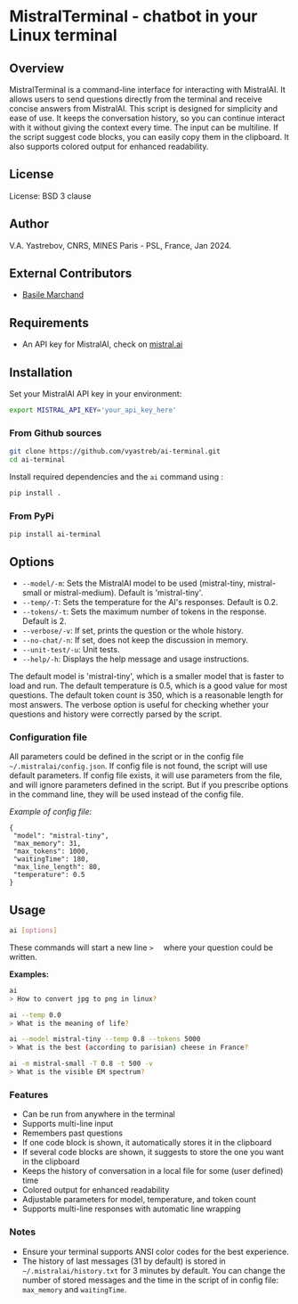 # MistralTerminal - chatbot in your Linux terminal

## Overview

MistralTerminal is a command-line interface for interacting with MistralAI. It allows users to send questions directly from the terminal and receive concise answers from MistralAI. This script is designed for simplicity and ease of use. It keeps the conversation history, so you can continue interact with it without giving the context every time. The input can be multiline. If the script suggest code blocks, you can easily copy them in the clipboard. It also supports colored output for enhanced readability.

## License

License: BSD 3 clause

## Author

V.A. Yastrebov, CNRS, MINES Paris - PSL, France, Jan 2024.

## External Contributors

- [Basile Marchand](https://github.com/basileMarchand)

## Requirements

- An API key for MistralAI, check on [mistral.ai](https://mistral.ai)

## Installation

Set your MistralAI API key in your environment:

```bash
export MISTRAL_API_KEY='your_api_key_here'
```

### From Github sources

```bash
git clone https://github.com/vyastreb/ai-terminal.git
cd ai-terminal
```

Install required dependencies and the `ai` command using :

```bash
pip install .
```

### From PyPi

```
pip install ai-terminal
```

## Options

- `--model/-m`: Sets the MistralAI model to be used (mistral-tiny, mistral-small or mistral-medium). Default is 'mistral-tiny'.
- `--temp/-T`: Sets the temperature for the AI's responses. Default is 0.2.
- `--tokens/-t`: Sets the maximum number of tokens in the response. Default is 2.
- `--verbose/-v`: If set, prints the question or the whole history.
- `--no-chat/-n`: If set, does not keep the discussion in memory.
- `--unit-test/-u`: Unit tests.
- `--help/-h`: Displays the help message and usage instructions.

The default model is 'mistral-tiny', which is a smaller model that is faster to load and run. The default temperature is 0.5, which is a good value for most questions. The default token count is 350, which is a reasonable length for most answers. The verbose option is useful for checking whether your questions and history were correctly parsed by the script.

### Configuration file

All parameters could be defined in the script or in the config file `~/.mistralai/config.json`.
If config file is not found, the script will use default parameters.
If config file exists, it will use parameters from the file, and will ignore parameters defined in the script.
But if you prescribe options in the command line, they will be used instead of the config file.

_Example of config file:_

```
{
 "model": "mistral-tiny",
 "max_memory": 31,
 "max_tokens": 1000,
 "waitingTime": 180,
 "max_line_length": 80,
 "temperature": 0.5
}
```

## Usage

```bash
ai [options]
```

These commands will start a new line `>  ` where your question could be written.

**Examples:**

```bash
ai
> How to convert jpg to png in linux?
```

```bash
ai --temp 0.0
> What is the meaning of life?
```

```bash
ai --model mistral-tiny --temp 0.8 --tokens 5000
> What is the best (according to parisian) cheese in France?
```

```bash
ai -m mistral-small -T 0.8 -t 500 -v
> What is the visible EM spectrum?
```

### Features

- Can be run from anywhere in the terminal
- Supports multi-line input
- Remembers past questions
- If one code block is shown, it automatically stores it in the clipboard
- If several code blocks are shown, it suggests to store the one you want in the clipboard
- Keeps the history of conversation in a local file for some (user defined) time
- Colored output for enhanced readability
- Adjustable parameters for model, temperature, and token count
- Supports multi-line responses with automatic line wrapping

### Notes

- Ensure your terminal supports ANSI color codes for the best experience.
- The history of last messages (31 by default) is stored in `~/.mistralai/history.txt` for 3 minutes by default. You can change the number of stored messages and the time in the script of in config file: `max_memory` and `waitingTime`.
